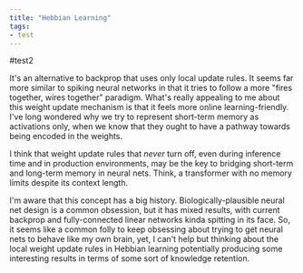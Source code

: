 ```yaml
---
title: "Hebbian Learning"
tags:
- test
---
```

#test2


It's an alternative to backprop that uses only local update rules. It seems far more similar to spiking neural networks in that it tries to follow a more "fires together, wires together" paradigm. What's really appealing to me about this weight update mechanism is that it feels more online learning-friendly. I've long wondered why we try to represent short-term memory as activations only, when we know that they ought to have a pathway towards being encoded in the weights. 

I think that weight update rules that *never* turn off, even during inference time and in production environments, may be the key to bridging short-term and long-term memory in neural nets. Think, a transformer with no memory limits despite its context length.

I'm aware that this concept has a big history. Biologically-plausible neural net design is a common obsession, but it has mixed results, with current backprop and fully-connected linear networks kinda spitting in its face. So, it seems like a common folly to keep obsessing about trying to get neural nets to behave like my own brain, yet, I can't help but thinking about the local weight update rules in Hebbian learning potentially producing some interesting results in terms of some sort of knowledge retention.
